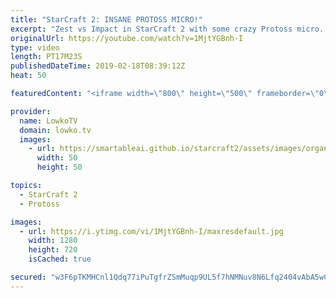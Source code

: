 ```yaml
---
title: "StarCraft 2: INSANE PROTOSS MICRO!"
excerpt: "Zest vs Impact in StarCraft 2 with some crazy Protoss micro. Subscribe for more videos: http://lowko.tv/youtube Mass Battlecruiser switch: https://goo.gl/ibLRG4  Turns out you can get some pretty great value out of Protoss units and a Warp Prism as long as your control is good enough.   In this game"
originalUrl: https://youtube.com/watch?v=1MjtYGBnh-I
type: video
length: PT17M23S
publishedDateTime: 2019-02-18T08:39:12Z
heat: 50

featuredContent: "<iframe width=\"800\" height=\"500\" frameborder=\"0\" src=\"https://www.youtube.com/embed/1MjtYGBnh-I\" allow=\"accelerometer; autoplay; encrypted-media; gyroscope; picture-in-picture\" allowfullscreen></iframe>"

provider:
  name: LowkoTV
  domain: lowko.tv
  images:
    - url: https://smartableai.github.io/starcraft2/assets/images/organizations/lowko.tv-50x50.jpg
      width: 50
      height: 50

topics:
  - StarCraft 2
  - Protoss

images:
  - url: https://i.ytimg.com/vi/1MjtYGBnh-I/maxresdefault.jpg
    width: 1280
    height: 720
    isCached: true

secured: "w3F6pTKMHCnl1Qdq77iPuTgfrZSmMuqp9UL5f7hNMNuv8N6Lfq2404vAbA5wClIJFMYe7pV1jB729B0F8dScAobsAotnBznssuX2vnHdAwXMFRPo5KpzVjbUEFv6QdbW2uRuX75KQSoe9XqLmX9dTRvVW8yPkhuKtdLOfxAbmgHjlZxxmwWh7/wNk3tT9uvEgk99IspklATjBqvp1Em5jKOmQz59tEbZSGwqvX99TAn8fEsDzG2FdHSVuhMNcii70Eq8fHlsFikNqttb0Fei3zL13PHY4LG62jtZ/Ei+oGJHV4Dzr1Ap69KReJOc+FiykRv1n5Lujzl9VEjGkGpaz8ai/RSk55Mcw0YKcJ0A6VDqNRlIqKe6ONfjds83e121yGwyrFJedDdfXRDb4kqW4IzweMCSBDcpc+Fs1hV8cPEyMGMhxbIi6dj37+Qq9ZNb;QOdIQ+41Ms4YIuPD2bemJw=="
---
```


